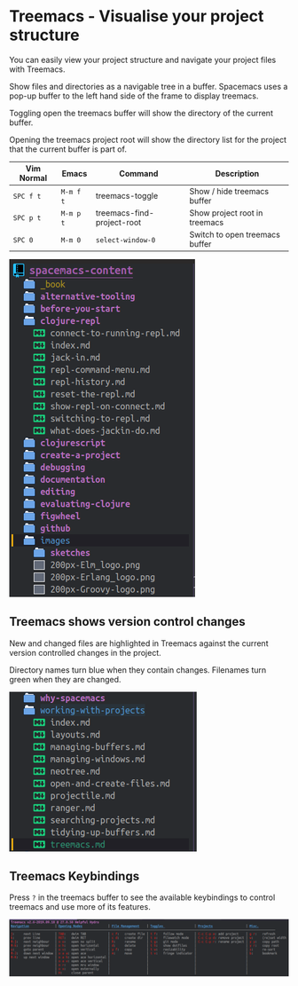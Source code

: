 # Treemacs - Visualise your project structure

You can easily view your project structure and navigate your project files with Treemacs.

Show files and directories as a navigable tree in a buffer.  Spacemacs uses a pop-up buffer to the left hand side of the frame to display treemacs.

Toggling open the treemacs buffer will show the directory of the current buffer.

Opening the treemacs project root will show the directory list for the project that the current buffer is part of.

| Vim Normal | Emacs     | Command                   | Description                   |
|------------|-----------|---------------------------|-------------------------------|
| `SPC f t`  | `M-m f t` | treemacs-toggle    | Show / hide treemacs buffer    |
| `SPC p t`  | `M-m p t` | treemacs-find-project-root   | Show project root in treemacs  |
| `SPC 0`    | `M-m 0`   | `select-window-0`         | Switch to open treemacs buffer |

![Treemacs](/images/spacemacs-treemacs-project-example.png)


## Treemacs shows version control changes

New and changed files are highlighted in Treemacs against the current version controlled changes in the project.

Directory names turn blue when they contain changes.  Filenames turn green when they are changed.

![Treemacs - showing uncommitted changes](/images/spacemacs-treemacs-project-changes.png)


## Treemacs Keybindings

Press `?` in the treemacs buffer to see the available keybindings to control treemacs and use more of its features.

![Spacemacs Treemacs Key Hints](/images/spacemacs-treemacs-keybindings.png)
